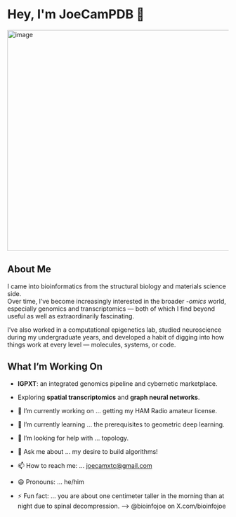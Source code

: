 # Hey, I'm JoeCamPDB 👋  
<img width="985" height="504" alt="image" src="https://github.com/user-attachments/assets/417039ff-6c9e-4a50-b164-28db3482b39e" />

## About Me  
I came into bioinformatics from the structural biology and materials science side.  
Over time, I’ve become increasingly interested in the broader *-omics* world, especially genomics and transcriptomics — both of which I find beyond useful as well as extraordinarily fascinating.  

I’ve also worked in a computational epigenetics lab, studied neuroscience during my undergraduate years, and developed a habit of digging into how things work at every level — molecules, systems, or code.  

## What I’m Working On  
- **IGPXT**: an integrated genomics pipeline and cybernetic marketplace.  
- Exploring **spatial transcriptomics** and **graph neural networks**.

- 🔭 I’m currently working on ... getting my HAM Radio amateur license.
- 🌱 I’m currently learning ... the prerequisites to geometric deep learning.
- 🤔 I’m looking for help with ... topology.
- 💬 Ask me about ... my desire to build algorithms!
- 📫 How to reach me: ... joecamxtc@gmail.com
- 😄 Pronouns: ... he/him
- ⚡ Fun fact: ... you are about one centimeter taller in the morning than at night due to spinal decompression.
--> @bioinfojoe on X.com/bioinfojoe
  
